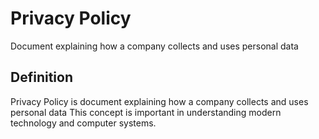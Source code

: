 # Privacy Policy

Document explaining how a company collects and uses personal data

## Definition
Privacy Policy is document explaining how a company collects and uses personal data This concept is important in understanding modern technology and computer systems.

